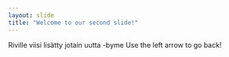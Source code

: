 ```yaml
---
layout: slide
title: "Welcome to our second slide!"
---
```

Riville viisi lisätty jotain uutta -byme
Use the left arrow to go back!
